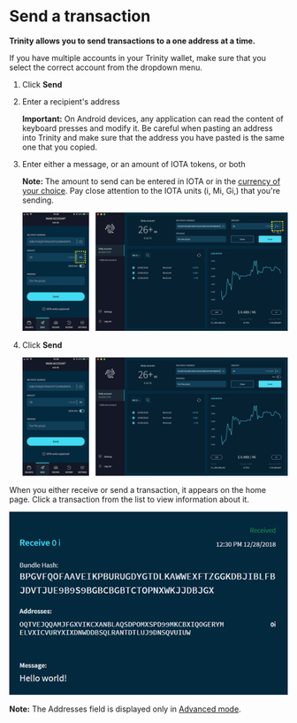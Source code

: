 # Send a transaction

**Trinity allows you to send transactions to a one address at a time.**

If you have multiple accounts in your Trinity wallet, make sure that you select the correct account from the dropdown menu.

1. Click **Send**
2. Enter a recipient's address
    
   **Important:** On Android devices, any application can read the content of keyboard presses and modify it. Be careful when pasting an address into Trinity and make sure that the address you have pasted is the same one that you copied.

3. Enter either a message, or an amount of IOTA tokens, or both

    **Note:** The amount to send can be entered in IOTA or in the [currency of your choice](how-to-guides/changing-the-settings.md). Pay close attention to the IOTA units (i, Mi, Gi,) that you're sending.

    ![IOTA units](../sending-value-highlighted.jpg)
4. Click **Send**

    ![Sending IOTA tokens](../send.jpg)

When you either receive or send a transaction, it appears on the home page. Click a transaction from the list to view information about it.

![A received transaction](../trinity-receive-message.png)

**Note:** The Addresses field is displayed only in [Advanced mode](how-to-guides/changing-the-settings.md).


